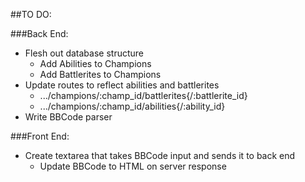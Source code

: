 ##TO DO:

###Back End:
- Flesh out database structure
  - Add Abilities to Champions
  - Add Battlerites to Champions
- Update routes to reflect abilities and battlerites
  - .../champions/:champ_id/battlerites{/:battlerite_id}
  - .../champions/:champ_id/abilities{/:ability_id}
- Write BBCode parser
  
###Front End:
- Create textarea that takes BBCode input and sends it to back end
  - Update BBCode to HTML on server response
